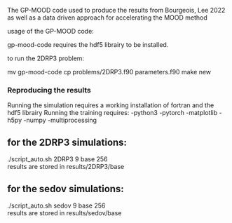 The GP-MOOD code used to produce the results from Bourgeois, Lee 2022 as well as a data driven approach for accelerating the MOOD method


usage of the GP-MOOD code: 

gp-mood-code requires the hdf5 librairy to be installed.

to run the 2DRP3 problem:

mv gp-mood-code
cp problems/2DRP3.f90 parameters.f90
make new


### Reproducing the results ###
Running the simulation requires a working installation of fortran and the hdf5 librairy
Running the training requires:
-python3
-pytorch
-matplotlib
-h5py
-numpy
-multiprocessing

## for the 2DRP3 simulations:
./script_auto.sh 2DRP3 9 base 256  
results are stored in results/2DRP3/base    

## for the sedov simulations:
./script_auto.sh sedov 9 base 256  
results are stored in results/sedov/base    
